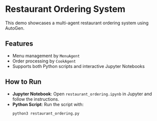 # Restaurant Ordering System

This demo showcases a multi-agent restaurant ordering system using AutoGen.

## Features
- Menu management by `MenuAgent`
- Order processing by `CookAgent`
- Supports both Python scripts and interactive Jupyter Notebooks

## How to Run
- **Jupyter Notebook**: Open `restaurant_ordering.ipynb` in Jupyter and follow the instructions.
- **Python Script**: Run the script with:
  ```bash
  python3 restaurant_ordering.py
